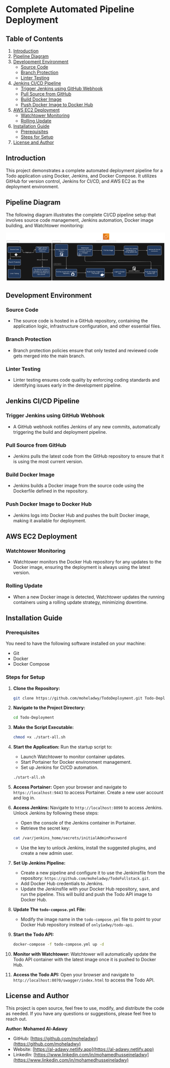 # Complete Automated Pipeline Deployment

## Table of Contents

1. [Introduction](#introduction)
2. [Pipeline Diagram](#pipeline-diagram)
3. [Development Environment](#development-environment)
    - [Source Code](#source-code)
    - [Branch Protection](#branch-protection)
    - [Linter Testing](#linter-testing)
4. [Jenkins CI/CD Pipeline](#jenkins-ci-cd-pipeline)
    - [Trigger Jenkins using GitHub Webhook](#trigger-jenkins-using-github-webhook)
    - [Pull Source from GitHub](#pull-source-from-github)
    - [Build Docker Image](#build-docker-image)
    - [Push Docker Image to Docker Hub](#push-docker-image-to-docker-hub)
5. [AWS EC2 Deployment](#aws-ec2-deployment)
    - [Watchtower Monitoring](#watchtower-monitoring)
    - [Rolling Update](#rolling-update)
6. [Installation Guide](#installation-guide)
    - [Prerequisites](#prerequisites)
    - [Steps for Setup](#steps-for-setup)
7. [License and Author](#license-and-author)

## Introduction

This project demonstrates a complete automated deployment pipeline for a Todo application using Docker, Jenkins, and Docker Compose. It utilizes GitHub for version control, Jenkins for CI/CD, and AWS EC2 as the deployment environment.

## Pipeline Diagram

The following diagram illustrates the complete CI/CD pipeline setup that involves source code management, Jenkins automation, Docker image building, and Watchtower monitoring:

![Complete Automated Pipeline Deployment](Diagram/complete-automated-pipeline-deployment.svg)

## Development Environment

### Source Code

-   The source code is hosted in a GitHub repository, containing the application logic, infrastructure configuration, and other essential files.

### Branch Protection

-   Branch protection policies ensure that only tested and reviewed code gets merged into the main branch.

### Linter Testing

-   Linter testing ensures code quality by enforcing coding standards and identifying issues early in the development pipeline.

## Jenkins CI/CD Pipeline

### Trigger Jenkins using GitHub Webhook

-   A GitHub webhook notifies Jenkins of any new commits, automatically triggering the build and deployment pipeline.

### Pull Source from GitHub

-   Jenkins pulls the latest code from the GitHub repository to ensure that it is using the most current version.

### Build Docker Image

-   Jenkins builds a Docker image from the source code using the Dockerfile defined in the repository.

### Push Docker Image to Docker Hub

-   Jenkins logs into Docker Hub and pushes the built Docker image, making it available for deployment.

## AWS EC2 Deployment

### Watchtower Monitoring

-   Watchtower monitors the Docker Hub repository for any updates to the Docker image, ensuring the deployment is always using the latest version.

### Rolling Update

-   When a new Docker image is detected, Watchtower updates the running containers using a rolling update strategy, minimizing downtime.

## Installation Guide

### Prerequisites

You need to have the following software installed on your machine:

-   Git
-   Docker
-   Docker Compose

### Steps for Setup

1. **Clone the Repository:**

    ```bash
    git clone https://github.com/moheladwy/TodoDeployment.git Todo-Deployment
    ```

2. **Navigate to the Project Directory:**

    ```bash
    cd Todo-Deployment
    ```

3. **Make the Script Executable:**

    ```bash
    chmod +x ./start-all.sh
    ```

4. **Start the Application:**
   Run the startup script to:

    - Launch Watchtower to monitor container updates.
    - Start Portainer for Docker environment management.
    - Set up Jenkins for CI/CD automation.

    ```bash
    ./start-all.sh
    ```

5. **Access Portainer:**
   Open your browser and navigate to `https://localhost:9443` to access Portainer. Create a new user account and log in.

6. **Access Jenkins:**
   Navigate to `http://localhost:8090` to access Jenkins. Unlock Jenkins by following these steps:

    - Open the console of the Jenkins container in Portainer.
    - Retrieve the secret key:

    ```bash
    cat /var/jenkins_home/secrets/initialAdminPassword
    ```

    - Use the key to unlock Jenkins, install the suggested plugins, and create a new admin user.

7. **Set Up Jenkins Pipeline:**

    - Create a new pipeline and configure it to use the Jenkinsfile from the repository:
      `https://github.com/moheladwy/TodoFullstack.git`.
    - Add Docker Hub credentials to Jenkins.
    - Update the Jenkinsfile with your Docker Hub repository, save, and run the pipeline. This will build and push the Todo API image to Docker Hub.

8. **Update The `todo-compose.yml` File:**

   - Modify the image name in the `todo-compose.yml` file to point to your Docker Hub repository instead of `only1adwy/todo-api`.

9. **Start the Todo API:**

    ```bash
    docker-compose -f todo-compose.yml up -d
    ```

10. **Monitor with Watchtower:**
    Watchtower will automatically update the Todo API container with the latest image once it is pushed to Docker Hub.

11. **Access the Todo API:**
    Open your browser and navigate to `http://localhost:8070/swagger/index.html` to access the Todo API.

## License and Author

This project is open source, feel free to use, modify, and distribute the code as needed. If you have any questions or suggestions, please feel free to reach out.

**Author: Mohamed Al-Adawy**

-   GitHub: [https://github.com/moheladwy](https://github.com/moheladwy)
-   Website: [https://al-adawy.netlify.app](https://al-adawy.netlify.app)
-   LinkedIn: [https://www.linkedin.com/in/mohamedhusseineladwy](https://www.linkedin.com/in/mohamedhusseineladwy)
